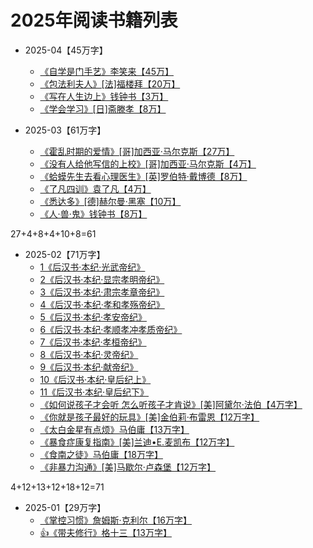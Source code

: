 # 2025年阅读书籍列表

- 2025-04【45万字】
  - [《自学是门手艺》李笑来【45万】](/docs/read/《自学是门手艺》.md)
  - [《包法利夫人》[法]福楼拜【20万】](/docs/read/《包法利夫人》.md)
  - [《写在人生边上》钱钟书【3万】](/docs/read/《写在人生边上》.md)
  - [《学会学习》[日]斋滕孝【8万】](/docs/read/《学会学习》.md)

- 2025-03【61万字】
  - [《霍乱时期的爱情》[哥]加西亚·马尔克斯【27万】](/docs/read/《霍乱时期的爱情》.md)
  - [《没有人给他写信的上校》[哥]加西亚·马尔克斯【4万】](/docs/read/《没有人给他写信的上校》.md)
  - [《蛤蟆先生去看心理医生》[英]罗伯特·戴博德【8万】](/docs/read/《蛤蟆先生去看心理医生》.md)
  - [《了凡四训》袁了凡【4万】](/docs/read/《了凡四训》.md)
  - [《悉达多》[德]赫尔曼·黑塞【10万】](/docs/read/《悉达多》.md)
  - [《人·兽·鬼》钱钟书【8万】](/docs/read/《人·兽·鬼》.md)

27+4+8+4+10+8=61

- 2025-02【71万字】
  - [1《后汉书·本纪·光武帝纪》](/docs/read-history/3-《后汉书》/《后汉书·本纪·1光武帝纪》.md)
  - [2《后汉书·本纪·显宗孝明帝纪》](/docs/read-history/3-《后汉书》/《后汉书·本纪·2显宗孝明帝纪》.md)
  - [3《后汉书·本纪·肃宗孝章帝纪》](/docs/read-history/3-《后汉书》/《后汉书·本纪·3肃宗孝章帝纪》.md)
  - [4《后汉书·本纪·孝和孝殇帝纪》](/docs/read-history/3-《后汉书》/《后汉书·本纪·4孝和孝殇帝纪》.md)
  - [5《后汉书·本纪·孝安帝纪》](/docs/read-history/3-《后汉书》/《后汉书·本纪·5孝安帝纪》.md)
  - [6《后汉书·本纪·孝顺孝冲孝质帝纪》](/docs/read-history/3-《后汉书》/《后汉书·本纪·6孝顺孝冲孝质帝纪》.md)
  - [7《后汉书·本纪·孝桓帝纪》](/docs/read-history/3-《后汉书》/《后汉书·本纪·7孝桓帝纪》.md)
  - [8《后汉书·本纪·灵帝纪》](/docs/read-history/3-《后汉书》/《后汉书·本纪·8灵帝纪》.md)
  - [9《后汉书·本纪·献帝纪》](/docs/read-history/3-《后汉书》/《后汉书·本纪·9献帝纪》.md)
  - [10《后汉书·本纪·皇后纪上》](/docs/read-history/3-《后汉书》/《后汉书·本纪·10皇后纪上》.md)
  - [11《后汉书·本纪·皇后纪下》](/docs/read-history/3-《后汉书》/《后汉书·本纪·11皇后纪下》.md)
  - [《如何说孩子才会听 怎么听孩子才肯说》[美]阿黛尔·法伯【4万字】](/docs/read/《如何说孩子才会听怎么听孩子才肯说》.md)
  - [《你就是孩子最好的玩具》​[美]金伯莉·布雷恩【12万字】](/docs/read/《你就是孩子最好的玩具》.md)
  - [《太白金星有点烦》马伯庸【13万字】](/docs/read/《太白金星有点烦》.md)
  - [《暴食症康复指南》[美]兰迪•E.麦凯布【12万字】](/docs/read/《暴食症康复指南》.md)
  - [《食南之徒》马伯庸【18万字】](/docs/read/《食南之徒》.md)
  - [《非暴力沟通》[美]马歇尔·卢森堡【12万字】](/docs/read/《非暴力沟通》.md)

4+12+13+12+18+12=71

- 2025-01【29万字】
  - [《掌控习惯》詹姆斯·克利尔【16万字】](/docs/read/《掌控习惯》.md)
  - [👍《带夫修行》格十三【13万字】](/docs/read/《带夫修行》.md)
